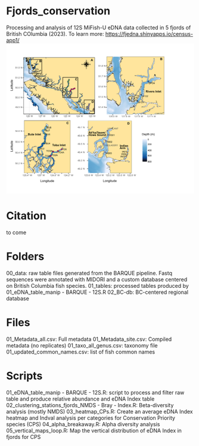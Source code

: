 # Fjords_conservation
Processing and analysis of 12S MiFish-U eDNA data collected in 5 fjords of British COlumbia (2023).
To learn more: https://fjedna.shinyapps.io/census-app1/
<picture>
 <source media="(prefers-color-scheme: dark)" srcset="www/Figure1_map.png">
 <img alt="C3 travel" src="www/Figure1_map.png">
</picture>

# Citation
to come

# Folders
00_data: raw table files generated from the BARQUE pipeline. Fastq sequences were annotated with MIDORI and a custom database centered on British Columbia fish species.
01_tables: processed tables produced by 01_eDNA_table_manip - BARQUE - 12S.R
02_BC-db: BC-centered regional database


# Files
01_Metadata_all.csv: Full metadata
01_Metadata_site.csv: Compiled metadata (no replicates)
01_taxo_all_genus.csv: taxonomy file
01_updated_common_names.csv: list of fish common names

# Scripts
01_eDNA_table_manip - BARQUE - 12S.R: script to process and filter raw table and produce relative abundance and eDNA Index table
02_clustering_stations_fjords_NMDS - Bray - Index.R: Beta-diversity analysis (mostly NMDS)
03_heatmap_CPs.R: Create an average eDNA Index heatmap and Indval analysis per categories for Conservation Priority species (CPS)
04_alpha_breakaway.R: Alpha diversity analysis
05_vertical_maps_loop.R: Map the vertical distribution of eDNA Index in fjords for CPS
